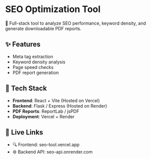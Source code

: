 # SEO Optimization Tool

🚀 Full-stack tool to analyze SEO performance, keyword density, and generate downloadable PDF reports.

## ✨ Features

- Meta tag extraction
- Keyword density analysis
- Page speed checks
- PDF report generation

## 🧩 Tech Stack

- **Frontend**: React + Vite (Hosted on Vercel)
- **Backend**: Flask / Express (Hosted on Render)
- **PDF Reports**: ReportLab / jsPDF
- **Deployment**: Vercel + Render

## 🔗 Live Links

- 🔍 Frontend: seo-tool.vercel.app
- ⚙️ Backend API: seo-api.onrender.com
